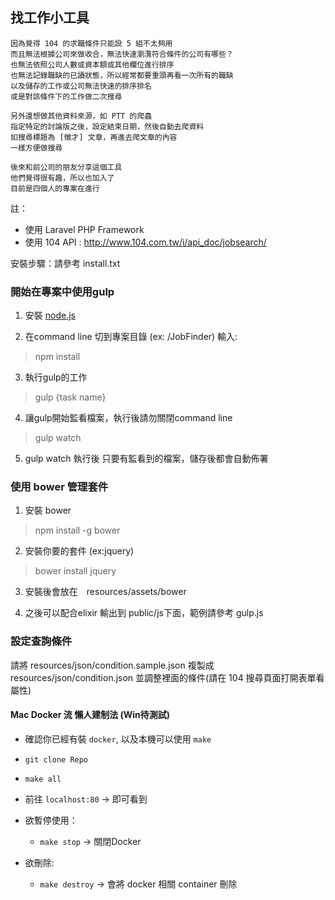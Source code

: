 ## 找工作小工具

	因為覺得 104 的求職條件只能設 5 組不太夠用
	而且無法根據公司來做收合，無法快速瀏灠符合條件的公司有哪些？
	也無法依照公司人數或資本額或其他欄位進行排序
	也無法記錄職缺的已讀狀態，所以經常都要重頭再看一次所有的職缺
	以及儲存的工作或公司無法快速的排序排名
	或是對該條件下的工作做二次搜尋

	另外還想做其他資料來源，如 PTT 的爬蟲
	指定特定的討論版之後，設定結束日期，然後自動去爬資料
	如搜尋標題為 [徵才] 文章，再進去爬文章的內容
	一樣方便做搜尋

	後來和前公司的朋友分享這個工具
	他們覺得很有趣，所以也加入了
	目前是四個人的專案在進行

註：
* 使用 Laravel PHP Framework
* 使用 104 API : http://www.104.com.tw/i/api_doc/jobsearch/

安裝步驟：請參考 install.txt


### 開始在專案中使用gulp

1. 安裝 [node.js](https://nodejs.org/)

2. 在command line 切到專案目錄 (ex: /JobFinder) 輸入:
> npm install

3. 執行gulp的工作
> gulp {task name}

4. 讓gulp開始監看檔案，執行後請勿關閉command line
> gulp watch

5. gulp watch 執行後 只要有監看到的檔案，儲存後都會自動佈署

### 使用 bower 管理套件

1. 安裝 bower
> npm install -g bower

2. 安裝你要的套件 (ex:jquery)
> bower install jquery

3. 安裝後會放在　resources/assets/bower

4. 之後可以配合elixir 輸出到 public/js下面，範例請參考 gulp.js


### 設定查詢條件
請將 resources/json/condition.sample.json 複製成 resources/json/condition.json 並調整裡面的條件(請在 104 搜尋頁面打開表單看屬性) 


#### Mac Docker 流 懶人建制法 (Win待測試)

* 確認你已經有裝 `docker`, 以及本機可以使用 `make` 

* `git clone Repo`
* `make all`
* 前往 `localhost:80` -> 即可看到
    
* 欲暫停使用：
    * `make stop` -> 關閉Docker
* 欲刪除:
    * `make destroy` -> 會將 docker 相關 container 刪除

